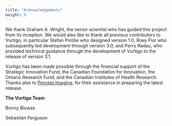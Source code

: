 ```yaml
---
title: "Acknowledgements"
weight: 0
---
```

We thank Graham A. Wright, the senior scientist who has guided this project from its inception. We would also like to thank all previous contributors to Vurtigo, in particular Stefan Pintilie who designed version 1.0, Roey Flor who subsequently led development through version 3.0, and Perry Radau, who provided technical guidance through the development of Vurtigo to the release of version 3.1.

Vurtigo has been made possible through the financial support of the Strategic Innovation Fund, the Canadian Foundation for Innovation, the Ontario Research Fund, and the Canadian Institutes of Health Research. Thanks also to [Percept Imaging](http://perceptimaging.ca/), for their assistance in preparing the latest release.

**The Vurtigo Team**

Bonny Biswas

Sebastian Ferguson